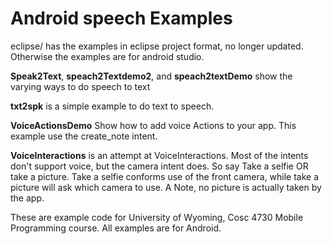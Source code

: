 Android speech Examples
===========

eclipse/ has the examples in eclipse project format, no longer updated.  Otherwise the examples are for android studio.

<b>Speak2Text</b>, <b>speach2Textdemo2</b>, and <b>speach2textDemo</b> show the varying ways to do speech to text

<b>txt2spk</b> is a simple example to do text to speech.

<b>VoiceActionsDemo</b>  Show how to add voice Actions to your app.  This example use the create_note intent.

<b>VoiceInteractions</b> is an attempt at VoiceInteractions.  Most of the intents don't support voice, but the camera intent does.  So say Take a selfie  OR take a picture.  Take a selfie conforms use of the front camera, while take a picture will ask which camera to use.  A Note, no picture is actually taken by the app.


These are example code for University of Wyoming, Cosc 4730 Mobile Programming course.
All examples are for Android.
